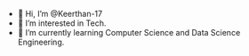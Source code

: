 - 👋 Hi, I’m @Keerthan-17
- 👀 I’m interested in Tech.
- 🌱 I’m currently learning Computer Science and Data Science Engineering.



<!---
Keerthan-17/Keerthan-17 is a ✨ special ✨ repository because its `README.md` (this file) appears on your GitHub profile.
You can click the Preview link to take a look at your changes.
--->
